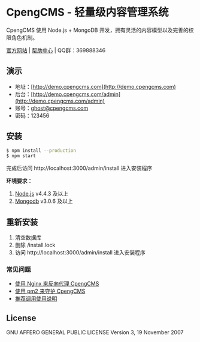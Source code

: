 # CpengCMS - 轻量级内容管理系统

CpengCMS 使用 Node.js + MongoDB 开发，拥有灵活的内容模型以及完善的权限角色机制。

[官方网站](http://www.cpengcms.com) | [帮助中心](http://www.cpengcms.com/help) | QQ群：369888346

## 演示
- 地址：[http://demo.cpengcms.com](http://demo.cpengcms.com)
- 后台：[http://demo.cpengcms.com/admin](http://demo.cpengcms.com/admin)
- 账号：ghost@cpengcms.com
- 密码：123456

## 安装

```bash
$ npm install --production
$ npm start
```

完成后访问 http://localhost:3000/admin/install 进入安装程序

**环境要求：**

1. [Node.js](https://www.nodejs.org) v4.4.3 及以上
2. [Mongodb](https://www.mongodb.org) v3.0.6 及以上

## 重新安装
1. 清空数据库
2. 删除 /install.lock
3. 访问 http://localhost:3000/admin/install 进入安装程序

### 常见问题
- [使用 Nginx 来反向代理 CpengCMS](http://www.cpengcms.com/help/installation/shi-yong-nginx-lai-fan-xiang-dai-li-duo-ge-cpengcms)
- [使用 pm2 来守护 CpengCMS](http://www.cpengcms.com/help/installation/shi-yong-pm2-lai-shou-hu-cpengcms)
- [推荐调用使用说明](http://www.cpengcms.com/help/themes/features)

## License
GNU AFFERO GENERAL PUBLIC LICENSE
Version 3, 19 November 2007